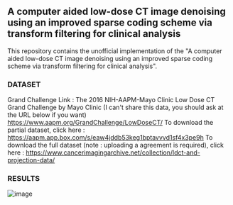 ## A computer aided low-dose CT image denoising using an improved sparse coding scheme via transform filtering for clinical analysis

This repository contains the unofficial implementation of the "A computer aided low-dose CT image denoising using an improved sparse coding scheme via transform filtering for clinical analysis".

### DATASET

Grand Challenge Link : The 2016 NIH-AAPM-Mayo Clinic Low Dose CT Grand Challenge by Mayo Clinic (I can't share this data, you should ask at the URL below if you want)
https://www.aapm.org/GrandChallenge/LowDoseCT/
To download the partial dataset, click here : https://aapm.app.box.com/s/eaw4jddb53keg1bptavvvd1sf4x3pe9h
To download the full dataset (note : uploading a agreement is required), click here : https://www.cancerimagingarchive.net/collection/ldct-and-projection-data/

### RESULTS

![image](https://github.com/user-attachments/assets/02e245ba-de38-443a-bca2-1efa735af02f)


            
